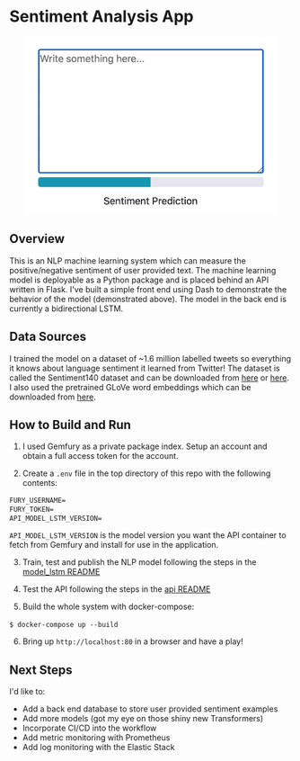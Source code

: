 # Sentiment Analysis App

<p align="center"><img src="./resources/demo.gif" width="450"></p>

## Overview

This is an NLP machine learning system which can measure the positive/negative sentiment of user provided text. The machine learning model is deployable as a Python package and is placed behind an API written in Flask. I've built a simple front end using Dash to demonstrate the behavior of the model (demonstrated above). The model in the back end is currently a bidirectional LSTM.

## Data Sources

I trained the model on a dataset of ~1.6 million labelled tweets so everything it knows about language sentiment it learned from Twitter! The dataset is called the Sentiment140 dataset and can be downloaded from [here](https://www.kaggle.com/kazanova/sentiment140) or [here](http://help.sentiment140.com/). I also used the pretrained GLoVe word embeddings which can be downloaded from [here](https://nlp.stanford.edu/projects/glove/).

## How to Build and Run

1. I used Gemfury as a private package index. Setup an account and obtain a full access token for the account.

2. Create a `.env` file in the top directory of this repo with the following contents:
```
FURY_USERNAME=
FURY_TOKEN=
API_MODEL_LSTM_VERSION=
```
`API_MODEL_LSTM_VERSION` is the model version you want the API container to fetch from Gemfury and install for use in the application.

3. Train, test and publish the NLP model following the steps in the [model_lstm README](./model_lstm/README.md)

4. Test the API following the steps in the [api README](./api/README.md)

5. Build the whole system with docker-compose:

`$ docker-compose up --build`

6. Bring up `http://localhost:80` in a browser and have a play!

## Next Steps
I'd like to:
- Add a back end database to store user provided sentiment examples
- Add more models (got my eye on those shiny new Transformers)
- Incorporate CI/CD into the workflow
- Add metric monitoring with Prometheus
- Add log monitoring with the Elastic Stack
